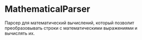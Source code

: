 # MathematicalParser
Парсер для математический вычислений, который позволит преобразовывать строки с математическими выражениями и вычислять их.
